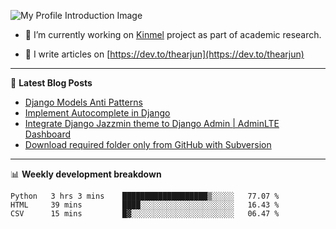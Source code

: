 ![My Profile Introduction Image](https://i.ibb.co/tLFZ15Q/gh.png)

- 🔭 I’m currently working on [Kinmel](https://github.com/thearjun/kinmel) project as part of academic research.

- 📝 I write articles on [https://dev.to/thearjun](https://dev.to/thearjun)

-------

📕 **Latest Blog Posts**
<!-- BLOG-POST-LIST:START -->
- [Django Models Anti Patterns](https://dev.to/thearjun/django-models-anti-patterns-1ma1)
- [Implement Autocomplete in Django](https://dev.to/thearjun/implement-autocomplete-in-django-3h20)
- [Integrate Django Jazzmin theme to Django Admin | AdminLTE Dashboard](https://dev.to/thearjun/integrate-django-jazzmin-theme-to-django-admin-adminlte-dashboard-5aao)
- [Download required folder only from GitHub with Subversion](https://dev.to/thearjun/download-required-folder-only-from-github-with-subversion-2gpc)
<!-- BLOG-POST-LIST:END -->

-------

📊 **Weekly development breakdown**
<!--START_SECTION:waka-->
```text
Python   3 hrs 3 mins    ███████████████████▒░░░░░   77.07 % 
HTML     39 mins         ████░░░░░░░░░░░░░░░░░░░░░   16.43 % 
CSV      15 mins         █▓░░░░░░░░░░░░░░░░░░░░░░░   06.47 % 
```
<!--END_SECTION:waka-->
<img src='https://profile-counter.glitch.me/thearjun/count.svg' width='0px'>
